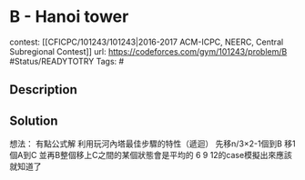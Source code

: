 # B - Hanoi tower

contest: [[CFICPC/101243/101243|2016-2017 ACM-ICPC, NEERC, Central Subregional Contest]]
url: https://codeforces.com/gym/101243/problem/B
#Status/READYTOTRY 
Tags: #

## Description

## Solution

想法：
有點公式解
利用玩河內塔最佳步驟的特性（遞迴）
先移n/3×2-1個到B
移1個A到C
並再B整個移上C之間的某個狀態會是平均的
6 9 12的case模擬出來應該就知道了
